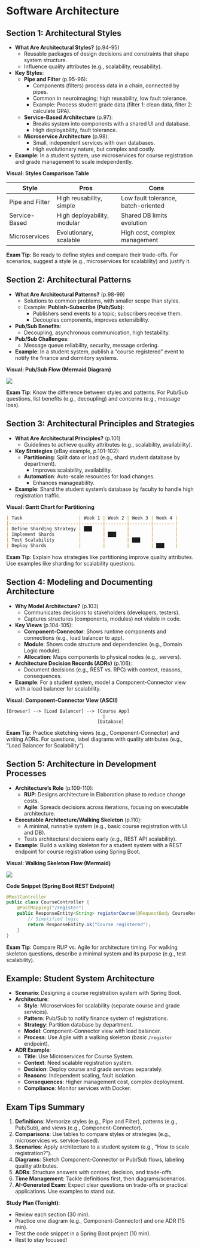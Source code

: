 # Software Architecture

## Section 1: Architectural Styles
- **What Are Architectural Styles?** (p.94-95)
  - Reusable packages of design decisions and constraints that shape system structure.
  - Influence quality attributes (e.g., scalability, reusability).
- **Key Styles**:
  - **Pipe and Filter** (p.95-96):
    - Components (filters) process data in a chain, connected by pipes.
    - Common in neuroimaging; high reusability, low fault tolerance.
    - Example: Process student grade data (filter 1: clean data, filter 2: calculate GPA).
  - **Service-Based Architecture** (p.97):
    - Breaks system into components with a shared UI and database.
    - High deployability, fault tolerance.
  - **Microservice Architecture** (p.98):
    - Small, independent services with own databases.
    - High evolutionary nature, but complex and costly.
- **Example**: In a student system, use microservices for course registration and grade management to scale independently.

**Visual: Styles Comparison Table**

| Style                | Pros                              | Cons                              |
|----------------------|-----------------------------------|-----------------------------------|
| Pipe and Filter      | High reusability, simple          | Low fault tolerance, batch-oriented |
| Service-Based        | High deployability, modular       | Shared DB limits evolution        |
| Microservices        | Evolutionary, scalable            | High cost, complex management     |

**Exam Tip**: Be ready to define styles and compare their trade-offs. For scenarios, suggest a style (e.g., microservices for scalability) and justify it.

## Section 2: Architectural Patterns
- **What Are Architectural Patterns?** (p.98-99)
  - Solutions to common problems, with smaller scope than styles.
  - Example: **Publish-Subscribe (Pub/Sub)**:
    - Publishers send events to a topic; subscribers receive them.
    - Decouples components, improves extensibility.
- **Pub/Sub Benefits**:
  - Decoupling, asynchronous communication, high testability.
- **Pub/Sub Challenges**:
  - Message queue reliability, security, message ordering.
- **Example**: In a student system, publish a “course registered” event to notify the finance and dormitory systems.

**Visual: Pub/Sub Flow (Mermaid Diagram)**

[![](https://mermaid.ink/img/pako:eNp1UEFugzAQ_Iq1ZxJBSMD4UKkJ7a1S1eRUyMGBLViNbWSbqjTk73VI0lv3tLOamdXMCSpdIzAoVWN415JdXiri57HY6N5YJG_YCOsMd0KrPZnNHsbX_nAUth3JutjpTlSM3KhPX6ic3V8N1hN32x9sZcQBR7IpnoXiqkKyHaxD-R8vL3JtpHDaDHcmBNAYUQP74EeLAUg0kl8wnC4mJbgWJZbA_Fpz81n6OGcv6rh611oCc6b3MqP7pr2Dvqu5w1xwn1v-ORtUNRqfRzlgEZ0sgJ3gG1i8COdJGsYRTcJ4Fa2SAAZ_jebZgqY0XkZJuqThMj0H8DM9DedZvMpoFsZ0kaRRGgDWl1gv18an4s-_USh6Mw?type=png)](https://mermaid.live/edit#pako:eNp1UEFugzAQ_Iq1ZxJBSMD4UKkJ7a1S1eRUyMGBLViNbWSbqjTk73VI0lv3tLOamdXMCSpdIzAoVWN415JdXiri57HY6N5YJG_YCOsMd0KrPZnNHsbX_nAUth3JutjpTlSM3KhPX6ic3V8N1hN32x9sZcQBR7IpnoXiqkKyHaxD-R8vL3JtpHDaDHcmBNAYUQP74EeLAUg0kl8wnC4mJbgWJZbA_Fpz81n6OGcv6rh611oCc6b3MqP7pr2Dvqu5w1xwn1v-ORtUNRqfRzlgEZ0sgJ3gG1i8COdJGsYRTcJ4Fa2SAAZ_jebZgqY0XkZJuqThMj0H8DM9DedZvMpoFsZ0kaRRGgDWl1gv18an4s-_USh6Mw)

**Exam Tip**: Know the difference between styles and patterns. For Pub/Sub questions, list benefits (e.g., decoupling) and concerns (e.g., message loss).

## Section 3: Architectural Principles and Strategies
- **What Are Architectural Principles?** (p.101)
  - Guidelines to achieve quality attributes (e.g., scalability, availability).
- **Key Strategies** (eBay example, p.101-102):
  - **Partitioning**: Split data or load (e.g., shard student database by department).
    - Improves scalability, availability.
  - **Automation**: Auto-scale resources for load changes.
    - Enhances manageability.
- **Example**: Shard the student system’s database by faculty to handle high registration traffic.

**Visual: Gantt Chart for Partitioning**

```markdown
| Task                     | Week 1 | Week 2 | Week 3 | Week 4 |
|--------------------------|--------|--------|--------|--------|
| Define Sharding Strategy | ███    |        |        |        |
| Implement Shards         |        | ███    |        |        |
| Test Scalability         |        |        | ███    |        |
| Deploy Shards            |        |        |        | ███    |
```

**Exam Tip**: Explain how strategies like partitioning improve quality attributes. Use examples like sharding for scalability questions.

## Section 4: Modeling and Documenting Architecture
- **Why Model Architecture?** (p.103)
  - Communicates decisions to stakeholders (developers, testers).
  - Captures structures (components, modules) not visible in code.
- **Key Views** (p.104-105):
  - **Component-Connector**: Shows runtime components and connections (e.g., load balancer to app).
  - **Module**: Shows code structure and dependencies (e.g., Domain Logic module).
  - **Allocation**: Maps components to physical nodes (e.g., servers).
- **Architecture Decision Records (ADRs)** (p.106):
  - Document decisions (e.g., REST vs. RPC) with context, reasons, consequences.
- **Example**: For a student system, model a Component-Connector view with a load balancer for scalability.

**Visual: Component-Connector View (ASCII)**

```
[Browser] --> [Load Balancer] --> [Course App]
                                    |
                                  [Database]
```

**Exam Tip**: Practice sketching views (e.g., Component-Connector) and writing ADRs. For questions, label diagrams with quality attributes (e.g., “Load Balancer for Scalability”).

## Section 5: Architecture in Development Processes
- **Architecture’s Role** (p.109-110):
  - **RUP**: Designs architecture in Elaboration phase to reduce change costs.
  - **Agile**: Spreads decisions across iterations, focusing on executable architecture.
- **Executable Architecture/Walking Skeleton** (p.110):
  - A minimal, runnable system (e.g., basic course registration with UI and DB).
  - Tests architectural decisions early (e.g., REST API scalability).
- **Example**: Build a walking skeleton for a student system with a REST endpoint for course registration using Spring Boot.

**Visual: Walking Skeleton Flow (Mermaid)**

[![](https://mermaid.ink/img/pako:eNo9UMtug0AM_JWVz4Qu72UPlQL00EOlqsmpkMM2uIBaWGSWvlD-vRuS1ifb4xmPvcBR1wgSqqEhNbZsX1QDs7EtM9KfE9KBbTa3LCuf7nZ7tn28l-yGsOkmY6HLaLZO5GWuZ5qQ7ZA-uiNewXwFi7JQRr2oCQ_gQENdDfJVvU_oQI_Uq3MNy5lRgWmxxwqkTWtFb5W1drKkUQ3PWvcgDc2WRnpu2r9iHmtlsOiUvaH_VyYcaiTrajAgfX-VALnAF8jA526c8MATMQ8iL4od-LZdz019kYgg9OIkFDxMTg78rEu5mwZRKlLuhakQEU8SB7DujKaHy__WN55-AaKGZGo?type=png)](https://mermaid.live/edit#pako:eNo9UMtug0AM_JWVz4Qu72UPlQL00EOlqsmpkMM2uIBaWGSWvlD-vRuS1ifb4xmPvcBR1wgSqqEhNbZsX1QDs7EtM9KfE9KBbTa3LCuf7nZ7tn28l-yGsOkmY6HLaLZO5GWuZ5qQ7ZA-uiNewXwFi7JQRr2oCQ_gQENdDfJVvU_oQI_Uq3MNy5lRgWmxxwqkTWtFb5W1drKkUQ3PWvcgDc2WRnpu2r9iHmtlsOiUvaH_VyYcaiTrajAgfX-VALnAF8jA526c8MATMQ8iL4od-LZdz019kYgg9OIkFDxMTg78rEu5mwZRKlLuhakQEU8SB7DujKaHy__WN55-AaKGZGo)

**Code Snippet (Spring Boot REST Endpoint)**

```java
@RestController
public class CourseController {
    @PostMapping("/register")
    public ResponseEntity<String> registerCourse(@RequestBody CourseRequest request) {
        // Simplified logic
        return ResponseEntity.ok("Course registered");
    }
}
```

**Exam Tip**: Compare RUP vs. Agile for architecture timing. For walking skeleton questions, describe a minimal system and its purpose (e.g., test scalability).

## Example: Student System Architecture
- **Scenario**: Designing a course registration system with Spring Boot.
- **Architecture**:
  - **Style**: Microservices for scalability (separate course and grade services).
  - **Pattern**: Pub/Sub to notify finance system of registrations.
  - **Strategy**: Partition database by department.
  - **Model**: Component-Connector view with load balancer.
  - **Process**: Use Agile with a walking skeleton (basic `/register` endpoint).
- **ADR Example**:
  - **Title**: Use Microservices for Course System.
  - **Context**: Need scalable registration system.
  - **Decision**: Deploy course and grade services separately.
  - **Reasons**: Independent scaling, fault isolation.
  - **Consequences**: Higher management cost, complex deployment.
  - **Compliance**: Monitor services with Docker.

## Exam Tips Summary
1. **Definitions**: Memorize styles (e.g., Pipe and Filter), patterns (e.g., Pub/Sub), and views (e.g., Component-Connector).
2. **Comparisons**: Use tables to compare styles or strategies (e.g., microservices vs. service-based).
3. **Scenarios**: Apply architecture to a student system (e.g., “How to scale registration?”).
4. **Diagrams**: Sketch Component-Connector or Pub/Sub flows, labeling quality attributes.
5. **ADRs**: Structure answers with context, decision, and trade-offs.
6. **Time Management**: Tackle definitions first, then diagrams/scenarios.
7. **AI-Generated Exam**: Expect clear questions on trade-offs or practical applications. Use examples to stand out.

**Study Plan (Tonight)**:
- Review each section (30 min).
- Practice one diagram (e.g., Component-Connector) and one ADR (15 min).
- Test the code snippet in a Spring Boot project (10 min).
- Rest to stay focused!
